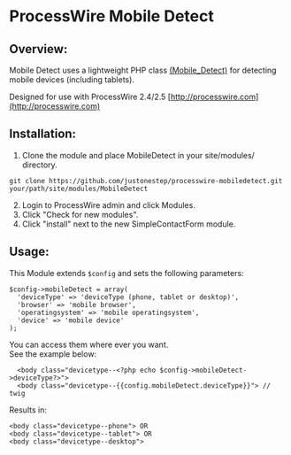 # ProcessWire Mobile Detect

## Overview:

Mobile Detect uses a lightweight PHP class [(Mobile_Detect)](https://github.com/serbanghita/Mobile-Detect) for detecting mobile devices (including tablets). 

Designed for use with ProcessWire 2.4/2.5
[http://processwire.com](http://processwire.com)

## Installation:

1. Clone the module and place MobileDetect in your site/modules/ directory. 

```
git clone https://github.com/justonestep/processwire-mobiledetect.git your/path/site/modules/MobileDetect
```

2. Login to ProcessWire admin and click Modules. 
3. Click "Check for new modules".
4. Click "install" next to the new SimpleContactForm module. 

## Usage:

This Module extends `$config` and sets the following parameters:

```
$config->mobileDetect = array(
  'deviceType' => 'deviceType (phone, tablet or desktop)',
  'browser' => 'mobile browser',
  'operatingsystem' => 'mobile operatingsystem',
  'device' => 'mobile device'
);
```

You can access them where ever you want.  
See the example below:

```
  <body class="devicetype--<?php echo $config->mobileDetect->deviceType?>">
  <body class="devicetype--{{config.mobileDetect.deviceType}}"> // twig
```

Results in:

```
<body class="devicetype--phone"> OR
<body class="devicetype--tablet"> OR
<body class="devicetype--desktop">
```
